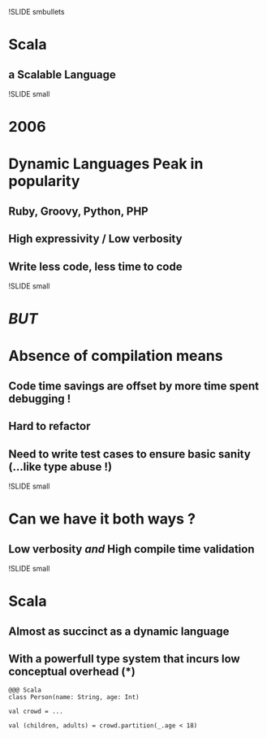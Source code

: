 !SLIDE smbullets
# Scala
## a Scalable Language

!SLIDE small
# 2006
# Dynamic Languages Peak in popularity
## Ruby, Groovy, Python, PHP
## High expressivity / Low verbosity
## Write less code, less time to code

!SLIDE small
# *BUT* 
# Absence of compilation means
## Code time savings are offset by more time spent debugging !
## Hard to refactor
## Need to write test cases to ensure basic sanity (...like type abuse !)


!SLIDE small
# Can we have it both ways ?
## Low verbosity _and_ High compile time validation 

!SLIDE small
# Scala
## Almost as succinct as a dynamic language
## With a powerfull type system that incurs low conceptual overhead (*)

    @@@ Scala
	class Person(name: String, age: Int)
	
	val crowd = ...
	
    val (children, adults) = crowd.partition(_.age < 18)
	
	
<!-- //## (*) for library users -->